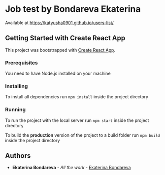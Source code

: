 # Job test by Bondareva Ekaterina

Available at https://katyusha0901.github.io/users-list/

## Getting Started with Create React App

This project was bootstrapped with [Create React App](https://github.com/facebook/create-react-app).

### Prerequisites

You need to have Node.js installed on your machine

### Installing

To install all dependencies run `npm install` inside the project directory

### Running

To run the project with the local server run `npm start` inside the project directory

To build the **production** version of the project to a build folder run `npm build` inside the project directory

## Authors

- **Ekaterina Bondareva** - _All the work_ - [Ekaterina Bondareva](https://github.com/Katyusha0901)

